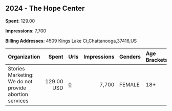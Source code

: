## 2024 - The Hope Center 
**Spent**: 129.00

**Impressions**: 7,700

**Billing Addresses**: 4509 Kings Lake Ct,Chattanooga,37416,US

|Organization|Spent|Urls|Impressions|Genders|Age Brackets|Country Codes|
|:---|---:|:---|---:|:---|:---|:---|
|Stories Marketing: We do not provide abortion services|129.00 USD|[0](https://www.snap.com/political-ads/asset/796c612b1c24d62dbbe7a2f49c5fd710065be1fca0025d324b061f9719fcf5a9?mediaType=mp4)|7,700|FEMALE|18+|united states|
